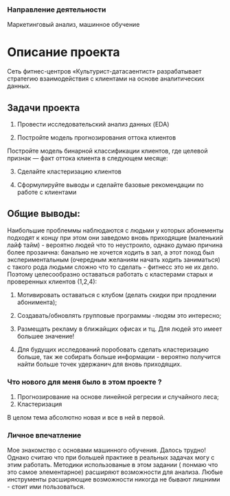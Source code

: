 ### Направление деятельности
Маркетинговый анализ, машинное обучение

# Описание проекта

Сеть фитнес-центров «Культурист-датасаентист» разрабатывает стратегию взаимодействия с клиентами на основе аналитических данных.

## Задачи проекта

1) Провести исследовательский анализ данных (EDA)

2) Постройте модель прогнозирования оттока клиентов

Постройте модель бинарной классификации клиентов, где целевой признак — факт оттока клиента в следующем месяце:

3) Сделайте кластеризацию клиентов

4) Сформулируйте выводы и сделайте базовые рекомендации по работе с клиентами

## Общие выводы:

Наибольшие проблеммы наблюдаются с людьми у которых абонементы подходят к концу при этом они заведомо вновь приходящие (маленький лайф тайм) - вероятно людей что то неустроило, однако думаю причина более прозаична: банально не хочется ходить в зал, а этот поход был экспериментальным (очередным желаниям начать ходить заниматься) с такого рода людьми сложно что то сделать - фитнесс это не их дело. Поэтому целесообразно оставаться работать с кластерами старых и проверенных клиентов (1,2,4):

1) Мотивировать оставаться с клубом (делать скидки при продлении абонимента);

2) Создавать/обновлять групповые программы -людям это интересно;

3) Размещать рекламу в ближайщих офисах и тц. Для людей это имеет большее значение!

4) Для будущих исследований поробовать сделать кластеризацию больше, так же собирать больше информации - вероятно получится найти больше точек удержанич для вновь приходящих.


### Что нового для меня было в этом проекте ?

1. Прогнозирование на основе линейной регресии и случайного леса;
2. Кластеризация

В целом тема абсолютно новая и все в ней в первой.


### Личное впечатление

Мое знакомство с основами машинного обучения. Далось трудно!
Однако считаю что при большей практике в реальных задачах могу с этим работать. Методики использованые в этом задании ( понмаю что это самое элементарное) расширяют возможности для анализа. Любые инструменты расширяющие возможности никогда не бывают лишними - стоит ими пользоваться.
